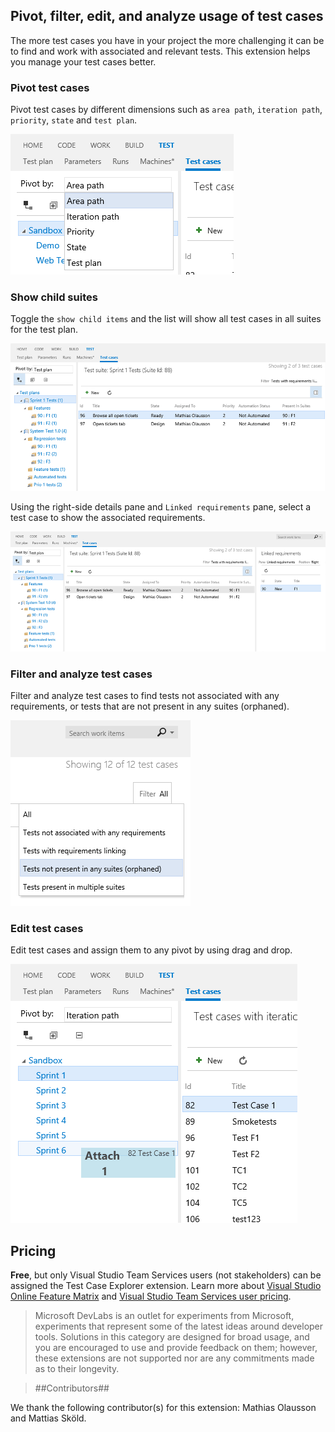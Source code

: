 ## Pivot, filter, edit, and analyze usage of test cases ##

The more test cases you have in your project the more challenging it can be to find and work with associated and relevant tests. This extension helps you manage your test cases better.

### Pivot test cases ###
Pivot test cases by different dimensions such as `area path`, `iteration path`, `priority`, `state` and `test plan`.

![Pivot](img/image1.png)

### Show child suites

Toggle the `show child items` and the list will show all test cases in all suites for the test plan.

![Analyze](img/image4.png)

Using the right-side details pane and `Linked requirements` pane, select a test case to show the associated requirements.

![Analyze](img/image6.png)

### Filter and analyze test cases ###

Filter and analyze test cases to find tests not associated with any requirements, or tests that are not present in any suites (orphaned).

![Analyze](img/image2.png)

### Edit test cases ###

Edit test cases and assign them to any pivot by using drag and drop.

![Edit](img/image3.png)

## Pricing

**Free**, but only Visual Studio Team Services users (not stakeholders) can be assigned the Test Case Explorer extension. Learn more about [Visual Studio Online Feature Matrix](https://www.visualstudio.com/pricing/visual-studio-online-feature-matrix-vs) and [Visual Studio Team Services user pricing](https://aka.ms/vs-pricing).

> Microsoft DevLabs is an outlet for experiments from Microsoft, experiments that represent some of the latest ideas around developer tools. Solutions in this category are designed for broad usage, and you are encouraged to use and provide feedback on them; however, these extensions are not supported nor are any commitments made as to their longevity.

> ##Contributors##

We thank the following contributor(s) for this extension: Mathias Olausson and Mattias Sköld.
